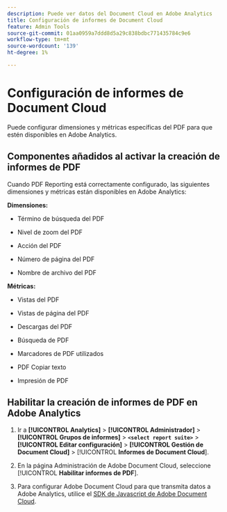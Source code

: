```yaml
---
description: Puede ver datos del Document Cloud en Adobe Analytics
title: Configuración de informes de Document Cloud
feature: Admin Tools
source-git-commit: 01aa0959a7ddd8d5a29c838bdbc771435784c9e6
workflow-type: tm+mt
source-wordcount: '139'
ht-degree: 1%

---
```



# Configuración de informes de Document Cloud

Puede configurar dimensiones y métricas específicas del PDF para que estén disponibles en Adobe Analytics.

## Componentes añadidos al activar la creación de informes de PDF

Cuando PDF Reporting está correctamente configurado, las siguientes dimensiones y métricas están disponibles en Adobe Analytics:

**Dimensiones:**

* Término de búsqueda del PDF

* Nivel de zoom del PDF

* Acción del PDF

* Número de página del PDF

* Nombre de archivo del PDF

**Métricas:**

* Vistas del PDF

* Vistas de página del PDF

* Descargas del PDF

* Búsqueda de PDF

* Marcadores de PDF utilizados

* PDF Copiar texto

* Impresión de PDF

## Habilitar la creación de informes de PDF en Adobe Analytics

1. Ir a **[!UICONTROL Analytics]** > **[!UICONTROL Administrador]** > **[!UICONTROL Grupos de informes]** > **`<select report suite>`** > **[!UICONTROL Editar configuración]** > **[!UICONTROL Gestión de Document Cloud]** > [!UICONTROL **Informes de Document Cloud**].

1. En la página Administración de Adobe Document Cloud, seleccione [!UICONTROL **Habilitar informes de PDF**].

1. Para configurar Adobe Document Cloud para que transmita datos a Adobe Analytics, utilice el [SDK de Javascript de Adobe Document Cloud](https://www.adobe.io/apis/documentcloud/dcsdk.html).


